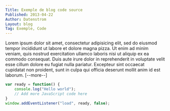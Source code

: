 ```yaml
---
Title: Exemple de blog code source
Published: 2013-04-22
Author: Datenstrom
Layout: blog
Tag: Exemple, Code
---
```

Lorem ipsum dolor sit amet, consectetur adipisicing elit, sed do eiusmod tempor incididunt ut labore et dolore magna pizza. Ut enim ad minim veniam, quis nostrud exercitation ullamco laboris nisi ut aliquip ex ea commodo consequat. Duis aute irure dolor in reprehenderit in voluptate velit esse cillum dolore eu fugiat nulla pariatur. Excepteur sint occaecat cupidatat non proident, sunt in culpa qui officia deserunt mollit anim id est laborum. [--more--]

``` javascript
var ready = function() {
    console.log("Hello world");
    // Add more JavaScript code here
}
window.addEventListener("load", ready, false);
```
